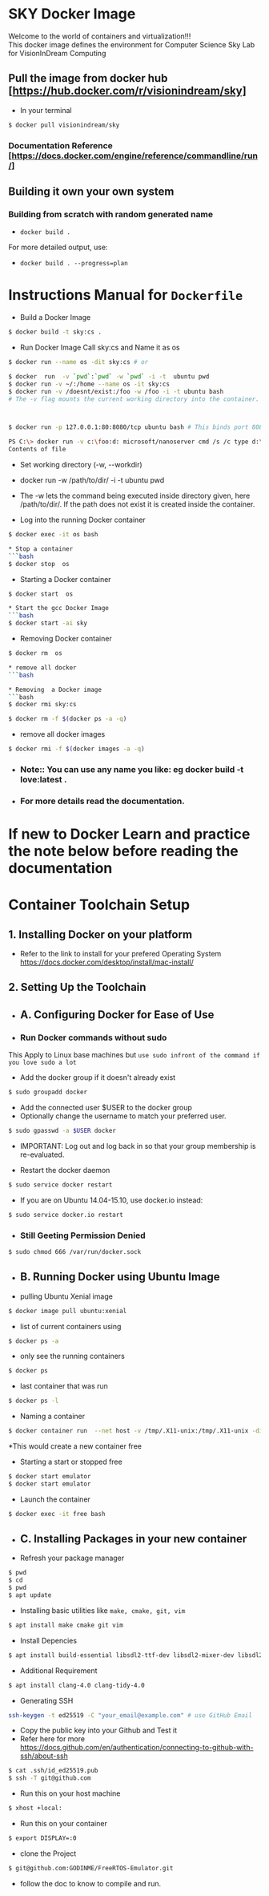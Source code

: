 # SKY Docker Image

Welcome to the world of containers and virtualization!!! \
This docker image defines the environment for Computer Science Sky Lab for VisionInDream Computing

## Pull the image from docker hub [https://hub.docker.com/r/visionindream/sky] 

* In your terminal 
```bash
$ docker pull visionindream/sky
```

### Documentation Reference [https://docs.docker.com/engine/reference/commandline/run/]


## Building it own your own system

### Building from scratch with random generated name

* `docker build .`

For more detailed output, use:

* `docker build . --progress=plan`

# Instructions Manual for `Dockerfile`
* Build a Docker Image
```bash
$ docker build -t sky:cs .
```
* Run Docker Image Call sky:cs and Name it as os
```bash
$ docker run --name os -dit sky:cs # or

$ docker  run  -v `pwd`:`pwd` -w `pwd` -i -t  ubuntu pwd
$ docker run -v ~/:/home --name os -it sky:cs
$ docker run -v /doesnt/exist:/foo -w /foo -i -t ubuntu bash
# The -v flag mounts the current working directory into the container. The -w lets the command being executed inside the current working directory, by changing into the directory to the value returned by pwd. So this combination executes the command using the container, but inside the current working directory.



$ docker run -p 127.0.0.1:80:8080/tcp ubuntu bash # This binds port 8080 of the container to TCP port 80 on 127.0.0.1 of the host machine

PS C:\> docker run -v c:\foo:d: microsoft/nanoserver cmd /s /c type d:\somefile.txt
Contents of file
```
* Set working directory (-w, --workdir)

* docker  run -w /path/to/dir/ -i -t  ubuntu pwd
* The -w lets the command being executed inside directory given, here /path/to/dir/. If the path does not exist it is created inside the container.


* Log into the running Docker container
```bash
$ docker exec -it os bash

* Stop a container 
```bash
$ docker stop  os 

```
* Starting a Docker container
```bash
$ docker start  os 

* Start the gcc Docker Image
```bash
$ docker start -ai sky
```
* Removing Docker container
```bash
$ docker rm  os

* remove all docker
```bash

* Removing  a Docker image
```bash
$ docker rmi sky:cs

$ docker rm -f $(docker ps -a -q)
```
* remove all docker images
```bash
$ docker rmi -f $(docker images -a -q)
```

* ### Note:: You can use any name you like: eg docker build -t love:latest .
* ### For more details read the documentation.

# If new to Docker Learn and practice the note below before reading the documentation

# Container Toolchain Setup

## 1. Installing  Docker on your platform

* Refer to the link to install for your prefered Operating System <https://docs.docker.com/desktop/install/mac-install/>

## 2. Setting Up the Toolchain
* ## A. Configuring Docker for Ease of Use

* ### Run Docker commands without sudo
This Apply to Linux base machines but `use sudo infront of the command if you love sudo a lot`

* Add the docker group if it doesn't already exist

```bash
$ sudo groupadd docker
```

* Add the connected user $USER to the docker group
* Optionally change the username to match your preferred user.

```bash
$ sudo gpasswd -a $USER docker
```

* IMPORTANT: Log out and log back in so that your group membership is re-evaluated.

* Restart the docker daemon

```bash
$ sudo service docker restart
```

* If you are on Ubuntu 14.04-15.10, use docker.io instead:

```bash
$ sudo service docker.io restart
```

* ### Still Geeting Permission Denied

```bash
$ sudo chmod 666 /var/run/docker.sock
```

* ## B. Running Docker using Ubuntu Image
* pulling Ubuntu Xenial image
```bash
$ docker image pull ubuntu:xenial
```
* list of current containers using

```bash
$ docker ps -a
```

* only see the running containers

```bash
$ docker ps
```

* last container that was run

```bash
$ docker ps -l
```

* Naming a container

```bash
$ docker container run  --net host -v /tmp/.X11-unix:/tmp/.X11-unix -dit --name free ubuntu:xenial
```

*This would create a new container free

* Starting a start or stopped free

```bash
$ docker start emulator
$ docker start emulator
```
* Launch the container
```bash
$ docker exec -it free bash
```
* ## C. Installing Packages in your new container
* Refresh your package manager
```bash
$ pwd
$ cd
$ pwd
$ apt update
```

* Installing  basic utilities like `make, cmake, git, vim`
```bash
$ apt install make cmake git vim 
```
* Install Depencies
```bash
$ apt install build-essential libsdl2-ttf-dev libsdl2-mixer-dev libsdl2-image-dev libsdl2-gfx-dev libsdl2-dev
```

* Additional Requirement
```bash
$ apt install clang-4.0 clang-tidy-4.0
```
* Generating SSH
```bash
ssh-keygen -t ed25519 -C "your_email@example.com" # use GitHub Email
```
* Copy the public key into your Github and Test it
* Refer here for more <https://docs.github.com/en/authentication/connecting-to-github-with-ssh/about-ssh>

```bash
$ cat .ssh/id_ed25519.pub 
$ ssh -T git@github.com
```
* Run this on your host machine
```bash
$ xhost +local:
```
* Run this on your container
```bash
$ export DISPLAY=:0
```
* clone the Project
```bash
$ git@github.com:GODINME/FreeRTOS-Emulator.git
```
* follow the doc to know to compile and run.